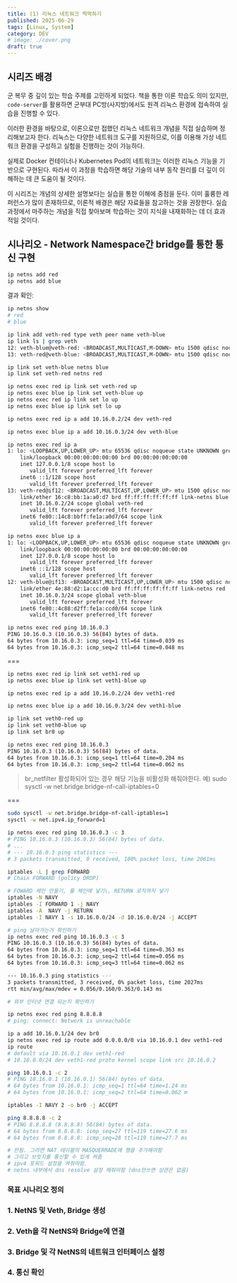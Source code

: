 ```yaml
---
title: (1) 리눅스 네트워크 찍먹하기
published: 2025-06-29
tags: [Linux, System]
category: DEV
# image: ./cover.png
draft: true
---
```


## 시리즈 배경

군 복무 중 깊이 있는 학습 주제를 고민하게 되었다. 책을 통한 이론 학습도 의미 있지만, `code-server`를 활용하면 군부대 PC방(사지방)에서도 원격 리눅스 환경에 접속하여 실습을 진행할 수 있다.

이러한 환경을 바탕으로, 이론으로만 접했던 리눅스 네트워크 개념을 직접 실습하며 정리해보고자 한다. 리눅스는 다양한 네트워크 도구를 지원하므로, 이를 이용해 가상 네트워크 환경을 구성하고 실험을 진행하는 것이 가능하다.

실제로 Docker 컨테이너나 Kubernetes Pod의 네트워크는 이러한 리눅스 기능을 기반으로 구현된다. 따라서 이 과정을 학습하면 해당 기술의 내부 동작 원리를 더 깊이 이해하는 데 큰 도움이 될 것이다.

이 시리즈는 개념의 상세한 설명보다는 실습을 통한 이해에 중점을 둔다. 이미 훌륭한 레퍼런스가 많이 존재하므로, 이론적 배경은 해당 자료들을 참고하는 것을 권장한다. 실습 과정에서 마주하는 개념을 직접 찾아보며 학습하는 것이 지식을 내재화하는 데 더 효과적일 것이다.

## 시나리오 - Network Namespace간 bridge를 통한 통신 구현

```bash
ip netns add red
ip netns add blue
```

결과 확인:
```bash
ip netns show
# red
# blue
```

```bash
ip link add veth-red type veth peer name veth-blue
ip link ls | grep veth
12: veth-blue@veth-red: <BROADCAST,MULTICAST,M-DOWN> mtu 1500 qdisc noop state DOWN mode DEFAULT group default qlen 1000
13: veth-red@veth-blue: <BROADCAST,MULTICAST,M-DOWN> mtu 1500 qdisc noop state DOWN mode DEFAULT group default qlen 1000
```

```bash
ip link set veth-blue netns blue
ip link set veth-red netns red

ip netns exec red ip link set veth-red up
ip netns exec blue ip link set veth-blue up
ip netns exec red ip link set lo up
ip netns exec blue ip link set lo up

ip netns exec red ip a add 10.16.0.2/24 dev veth-red

ip netns exec blue ip a add 10.16.0.3/24 dev veth-blue

ip netns exec red ip a
1: lo: <LOOPBACK,UP,LOWER_UP> mtu 65536 qdisc noqueue state UNKNOWN group default qlen 1000
    link/loopback 00:00:00:00:00:00 brd 00:00:00:00:00:00
    inet 127.0.0.1/8 scope host lo
       valid_lft forever preferred_lft forever
    inet6 ::1/128 scope host 
       valid_lft forever preferred_lft forever
13: veth-red@if12: <BROADCAST,MULTICAST,UP,LOWER_UP> mtu 1500 qdisc noqueue state UP group default qlen 1000
    link/ether 16:c8:bb:1a:a0:d7 brd ff:ff:ff:ff:ff:ff link-netns blue
    inet 10.16.0.2/24 scope global veth-red
       valid_lft forever preferred_lft forever
    inet6 fe80::14c8:bbff:fe1a:a0d7/64 scope link 
       valid_lft forever preferred_lft forever

ip netns exec blue ip a
1: lo: <LOOPBACK,UP,LOWER_UP> mtu 65536 qdisc noqueue state UNKNOWN group default qlen 1000
    link/loopback 00:00:00:00:00:00 brd 00:00:00:00:00:00
    inet 127.0.0.1/8 scope host lo
       valid_lft forever preferred_lft forever
    inet6 ::1/128 scope host 
       valid_lft forever preferred_lft forever
12: veth-blue@if13: <BROADCAST,MULTICAST,UP,LOWER_UP> mtu 1500 qdisc noqueue state UP group default qlen 1000
    link/ether 4e:88:d2:1a:cc:d0 brd ff:ff:ff:ff:ff:ff link-netns red
    inet 10.16.0.3/24 scope global veth-blue
       valid_lft forever preferred_lft forever
    inet6 fe80::4c88:d2ff:fe1a:ccd0/64 scope link 
       valid_lft forever preferred_lft forever

ip netns exec red ping 10.16.0.3
PING 10.16.0.3 (10.16.0.3) 56(84) bytes of data.
64 bytes from 10.16.0.3: icmp_seq=1 ttl=64 time=0.039 ms
64 bytes from 10.16.0.3: icmp_seq=2 ttl=64 time=0.048 ms
```

===


```bash
ip netns exec red ip link set veth1-red up
ip netns exec blue ip link set veth1-blue up

ip netns exec red ip a add 10.16.0.2/24 dev veth1-red

ip netns exec blue ip a add 10.16.0.3/24 dev veth1-blue

ip link set veth0-red up
ip link set veth0-blue up
ip link set br0 up

ip netns exec red ping 10.16.0.3 
PING 10.16.0.3 (10.16.0.3) 56(84) bytes of data.
64 bytes from 10.16.0.3: icmp_seq=1 ttl=64 time=0.204 ms
64 bytes from 10.16.0.3: icmp_seq=2 ttl=64 time=0.062 ms
```

> br_netfilter 활성화되어 있는 경우 해당 기능을 비활성화 해줘야한다. 예) sudo sysctl -w net.bridge.bridge-nf-call-iptables=0


===

```bash
sudo sysctl -w net.bridge.bridge-nf-call-iptables=1
sysctl -w net.ipv4.ip_forward=1

ip netns exec red ping 10.16.0.3 -c 3
# PING 10.16.0.3 (10.16.0.3) 56(84) bytes of data.
# ...
# --- 10.16.0.3 ping statistics ---
# 3 packets transmitted, 0 received, 100% packet loss, time 2061ms

iptables -L | grep FORWARD
# Chain FORWARD (policy DROP)

# FOWARD 체인 만들기, 룰 체인에 넣기\, RETURN 로직까지 넣기
iptables -N NAVY
iptables -I FORWARD 1 -j NAVY
iptables -A  NAVY -j RETURN
iptables -I NAVY 1 -s 10.16.0.0/24 -d 10.16.0.0/24 -j ACCEPT

# ping 날아가는거 확인하기
ip netns exec red ping 10.16.0.3 -c 3
PING 10.16.0.3 (10.16.0.3) 56(84) bytes of data.
64 bytes from 10.16.0.3: icmp_seq=1 ttl=64 time=0.363 ms
64 bytes from 10.16.0.3: icmp_seq=2 ttl=64 time=0.056 ms
64 bytes from 10.16.0.3: icmp_seq=3 ttl=64 time=0.062 ms

--- 10.16.0.3 ping statistics ---
3 packets transmitted, 3 received, 0% packet loss, time 2027ms
rtt min/avg/max/mdev = 0.056/0.160/0.363/0.143 ms

# 외부 인터넷 연결 되는지 확인하기

ip netns exec red ping 8.8.8.8
# ping: connect: Network is unreachable

ip a add 10.16.0.1/24 dev br0
ip netns exec red ip route add 0.0.0.0/0 via 10.16.0.1 dev veth1-red
ip route
# default via 10.16.0.1 dev veth1-red 
# 10.16.0.0/24 dev veth1-red proto kernel scope link src 10.16.0.2

ping 10.16.0.1 -c 2
# PING 10.16.0.1 (10.16.0.1) 56(84) bytes of data.
# 64 bytes from 10.16.0.1: icmp_seq=1 ttl=64 time=1.24 ms
# 64 bytes from 10.16.0.1: icmp_seq=2 ttl=64 time=0.062 m

iptables -I NAVY 2 -o br0 -j ACCEPT

ping 8.8.8.8 -c 2
# PING 8.8.8.8 (8.8.8.8) 56(84) bytes of data.
# 64 bytes from 8.8.8.8: icmp_seq=27 ttl=119 time=27.6 ms
# 64 bytes from 8.8.8.8: icmp_seq=28 ttl=119 time=27.7 ms

# 안됨. 그러면 NAT 테이블의 MASQUERRADE에 행을 추가해야함
# 그리고 브릿지를 통신할 수 있게 켜줌
# ipv4 포워드 설정을 켜줘야함.
# netns 내부에서 dns resolve 설정 해줘야함 (dns안쓰면 상관은 없음)

```

### 목표 시나리오 정의


### 1. NetNS 및 Veth, Bridge 생성


### 2. Veth을 각 NetNS와 Bridge에 연결


### 3. Bridge 및 각 NetNS의 네트워크 인터페이스 설정


### 4. 통신 확인